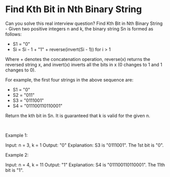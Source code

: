 # Find Kth Bit in Nth Binary String

Can you solve this real interview question? Find Kth Bit in Nth Binary String - Given two positive integers n and k, the binary string Sn is formed as follows:

 * S1 = "0"
 * Si = Si - 1 + "1" + reverse(invert(Si - 1)) for i > 1

Where + denotes the concatenation operation, reverse(x) returns the reversed string x, and invert(x) inverts all the bits in x (0 changes to 1 and 1 changes to 0).

For example, the first four strings in the above sequence are:

 * S1 = "0"
 * S2 = "011"
 * S3 = "0111001"
 * S4 = "011100110110001"

Return the kth bit in Sn. It is guaranteed that k is valid for the given n.

 

Example 1:


Input: n = 3, k = 1
Output: "0"
Explanation: S3 is "0111001".
The 1st bit is "0".


Example 2:


Input: n = 4, k = 11
Output: "1"
Explanation: S4 is "011100110110001".
The 11th bit is "1".